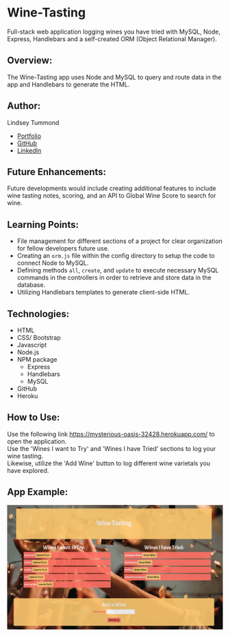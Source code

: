 # Wine-Tasting 
Full-stack web application logging wines you have tried with MySQL, Node, Express, Handlebars and a self-created ORM (Object Relational Manager).

## Overview: 
The Wine-Tasting app uses Node and MySQL to query and route data in the app and Handlebars to generate the HTML.

## Author:
Lindsey Tummond
- <a href="https://lindseytummond.github.io/portfolio/" target="_blank"> Portfolio </a>
- <a href="https://github.com/lindseytummond" target="_blank"> GitHub </a>
- <a href="https://www.linkedin.com/in/lindsey-tummond-b86aa341/" target="_blank"> LinkedIn </a>

## Future Enhancements:
Future developments would include creating additional features to include wine tasting notes, scoring, and an API to Global Wine Score to search for wine.

## Learning Points:
- File management for different sections of a project for clear organization for fellow developers future use.
- Creating an `orm.js` file within the config directory to setup the code to connect Node to MySQL.
- Defining methods `all`, `create`, and `update` to execute necessary MySQL commands in the controllers in order to retrieve and store data in the database.
- Utilizing Handlebars templates to generate client-side HTML.

## Technologies:
-   HTML
-   CSS/ Bootstrap
-	Javascript
-	Node.js
-	NPM package
    -	Express
    -   Handlebars
    -   MySQL
-   GitHub
-   Heroku

## How to Use:
Use the following link https://mysterious-oasis-32428.herokuapp.com/ to open the application. <br>
Use the 'Wines I want to Try' and 'Wines I have Tried' sections to log your wine tasting. <br>
Likewise, utilize the 'Add Wine' button to log different wine varietals you have explored.

## App Example:

<a href="https://mysterious-oasis-32428.herokuapp.com/" target="_blank">
   <img src="public/assets/img/wine-tasting.png">
</a>
